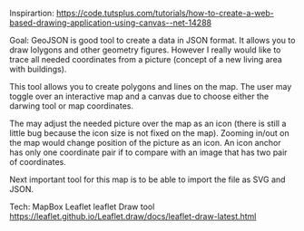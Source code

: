 Inspirartion: https://code.tutsplus.com/tutorials/how-to-create-a-web-based-drawing-application-using-canvas--net-14288


Goal: GeoJSON is good tool to create a data in JSON format. It allows you to draw lolygons and other geometry figures. 
However I really would like to trace all needed coordinates from a picture (concept of a new living area with buildings). 

This tool allows you to create polygons and lines on the map. 
The user may toggle over an interactive map and a canvas due to choose either the darwing tool or map coordinates. 

The may adjust the needed picture over the map as an icon (there is still a little bug because the icon size is not fixed on the map).
Zooming in/out on the map would change position of the picture as an icon.
An icon anchor has only one coordinate pair if to compare with an image that has two pair of coordinates. 

Next important tool for this map is to be able to import the file as SVG and JSON.

Tech:
     MapBox
     Leaflet
     leaflet Draw tool https://leaflet.github.io/Leaflet.draw/docs/leaflet-draw-latest.html